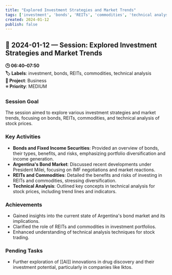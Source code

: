 ```yaml
---
title: "Explored Investment Strategies and Market Trends"
tags: ['investment', 'bonds', 'REITs', 'commodities', 'technical analysis']
created: 2024-01-12
publish: false
---
```


## 📅 2024-01-12 — Session: Explored Investment Strategies and Market Trends

**🕒 06:40–07:50**  
**🏷️ Labels**: investment, bonds, REITs, commodities, technical analysis  
**📂 Project**: Business  
**⭐ Priority**: MEDIUM  


### Session Goal
The session aimed to explore various investment strategies and market trends, focusing on bonds, REITs, commodities, and technical analysis of stock prices.

### Key Activities
- **Bonds and Fixed Income Securities**: Provided an overview of bonds, their types, benefits, and risks, emphasizing portfolio diversification and income generation.
- **Argentina's Bond Market**: Discussed recent developments under President Milei, focusing on IMF negotiations and market reactions.
- **REITs and Commodities**: Detailed the benefits and risks of investing in REITs and commodities, stressing diversification.
- **Technical Analysis**: Outlined key concepts in technical analysis for stock prices, including trend lines and indicators.

### Achievements
- Gained insights into the current state of Argentina's bond market and its implications.
- Clarified the role of REITs and commodities in investment portfolios.
- Enhanced understanding of technical analysis techniques for stock trading.

### Pending Tasks
- Further exploration of [[AI]] innovations in drug discovery and their investment potential, particularly in companies like Iktos.
